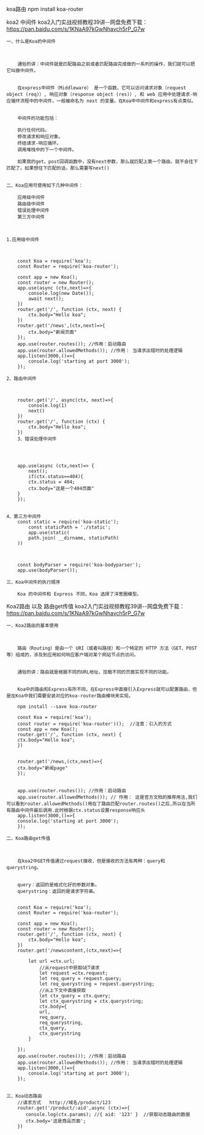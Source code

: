 koa路由
	npm install koa-router

	
koa2 中间件
    koa2入门实战视频教程39讲--网盘免费下载： https://pan.baidu.com/s/1KNaA97kGwNhavch5rP_G7w


    一、什么是Koa的中间件



        通俗的讲：中间件就是匹配路由之前或者匹配路由完成做的一系列的操作，我们就可以把它叫做中间件。


        在express中间件（Middleware） 是一个函数，它可以访问请求对象（request object (req)）, 响应对象（response object (res)）, 和 web 应用中处理请求-响应循环流程中的中间件，一般被命名为 next 的变量。在Koa中中间件和express有点类似。


        中间件的功能包括：

        执行任何代码。
        修改请求和响应对象。
        终结请求-响应循环。
        调用堆栈中的下一个中间件。

        如果我的get、post回调函数中，没有next参数，那么就匹配上第一个路由，就不会往下匹配了。如果想往下匹配的话，那么需要写next()


    二、Koa应用可使用如下几种中间件：

        应用级中间件
        路由级中间件
        错误处理中间件
        第三方中间件



    1.应用级中间件



        const Koa = require('koa');
        const Router = require('koa-router');

        const app = new Koa();
        const router = new Router();
        app.use(async (ctx,next)=>{
            console.log(new Date());
            await next();
        })
        router.get('/', function (ctx, next) {
            ctx.body="Hello koa";
        })
        router.get('/news',(ctx,next)=>{
            ctx.body="新闻页面"
        });
        app.use(router.routes()); //作用：启动路由
        app.use(router.allowedMethods()); //作用： 当请求出错时的处理逻辑
        app.listen(3000,()=>{
            console.log('starting at port 3000');
        });

    2、路由中间件



        router.get('/', async(ctx, next)=>{
            console.log(1)
            next()
        })
        router.get('/', function (ctx) {
            ctx.body="Hello koa";
        })
        3、错误处理中间件




        app.use(async (ctx,next)=> {
            next();
            if(ctx.status==404){
            ctx.status = 404;
            ctx.body="这是一个404页面"
        }
        });


    4、第三方中间件
        const static = require('koa-static'); 
            const staticPath = './static'; 
            app.use(static(
            path.join( __dirname, staticPath)
        )) 



        const bodyParser = require('koa-bodyparser');
        app.use(bodyParser());

    三、Koa中间件的执行顺序

        Koa 的中间件和 Express 不同，Koa 选择了洋葱圈模型。


Koa2路由 以及 路由get传值
        koa2入门实战视频教程39讲--网盘免费下载： https://pan.baidu.com/s/1KNaA97kGwNhavch5rP_G7w


    一、Koa2路由的基本使用



        路由（Routing）是由一个 URI（或者叫路径）和一个特定的 HTTP 方法（GET、POST 等）组成的，涉及到应用如何响应客户端对某个网站节点的访问。


        通俗的讲：路由就是根据不同的URL地址，加载不同的页面实现不同的功能。


        Koa中的路由和Express有所不同，在Express中直接引入Express就可以配置路由，但是在Koa中我们需要安装对应的koa-router路由模块来实现。

        npm install --save koa-router

        const Koa = require('koa');
        const router = require('koa-router')();  //注意：引入的方式
        const app = new Koa();
        router.get('/', function (ctx, next) {
        ctx.body="Hello koa";
        })


        router.get('/news,(ctx,next)=>{
        ctx.body="新闻page"
        });


        app.use(router.routes()); //作用：启动路由
        app.use(router.allowedMethods()); // 作用： 这是官方文档的推荐用法,我们可以看到router.allowedMethods()用在了路由匹配router.routes()之后,所以在当所有路由中间件最后调用.此时根据ctx.status设置response响应头
        app.listen(3000,()=>{
        console.log('starting at port 3000');
        });

    二、Koa路由get传值



        在koa2中GET传值通过request接收，但是接收的方法有两种：query和querystring。


        query：返回的是格式化好的参数对象。
        querystring：返回的是请求字符串。


        const Koa = require('koa');
        const Router = require('koa-router');

        const app = new Koa();
        const router = new Router();
        router.get('/', function (ctx, next) {
            ctx.body="Hello koa";
        })
        router.get('/newscontent,(ctx,next)=>{

            let url =ctx.url;
                //从request中获取GET请求
                let request =ctx.request;
                let req_query = request.query;
                let req_querystring = request.querystring;
                //从上下文中直接获取
                let ctx_query = ctx.query;
                let ctx_querystring = ctx.querystring;
                ctx.body={
                url,
                req_query,
                req_querystring,
                ctx_query,
                ctx_querystring
            }

        });
        app.use(router.routes()); //作用：启动路由
        app.use(router.allowedMethods()); //作用： 当请求出错时的处理逻辑
        app.listen(3000,()=>{
            console.log('starting at port 3000');
        });


    三、Koa动态路由
        //请求方式   http://域名/product/123
        router.get('/product/:aid',async (ctx)=>{
           console.log(ctx.params); //{ aid: '123' }  //获取动态路由的数据
           ctx.body='这是商品页面';
        })
